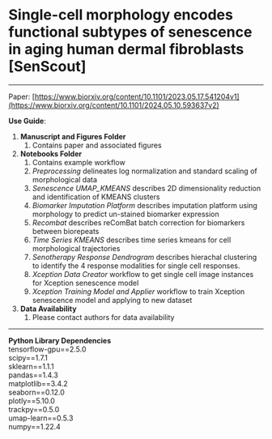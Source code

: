 # Single-cell morphology encodes functional subtypes of senescence in aging human dermal fibroblasts [SenScout]

---
Paper: [https://www.biorxiv.org/content/10.1101/2023.05.17.541204v1](https://www.biorxiv.org/content/10.1101/2024.05.10.593637v2)

**Use Guide**:
1. **Manuscript and Figures Folder** 
   1. Contains paper and associated figures
2. **Notebooks Folder**
   1. Contains example workflow 
   2. *Preprocessing* delineates log normalization and standard scaling of morphological data
   3. *Senescence UMAP_KMEANS* describes 2D dimensionality reduction and identification of KMEANS clusters
   4. *Biomarker Imputation Platform* describes imputation platform using morphology to predict un-stained biomarker expression
   5. *Recombat* describes reComBat batch correction for biomarkers between biorepeats
   6. *Time Series KMEANS* describes time series kmeans for cell morphological trajectories
   7. *Senotherapy Response Dendrogram* describes hierachal clustering to identify the 4 response modalities for single cell responses.
   8. *Xception Data Creator* workflow to get single cell image instances for Xception senescence model
   9. *Xception Training Model and Applier* workflow to train Xception senescence model and applying to new dataset
3. **Data Availability**
   1. Please contact authors for data availability 
   
---
**Python Library Dependencies**\
tensorflow-gpu==2.5.0\
scipy==1.7.1\
sklearn==1.1.1\
pandas==1.4.3\
matplotlib==3.4.2\
seaborn==0.12.0\
plotly==5.10.0\
trackpy==0.5.0\
umap-learn==0.5.3\
numpy==1.22.4
